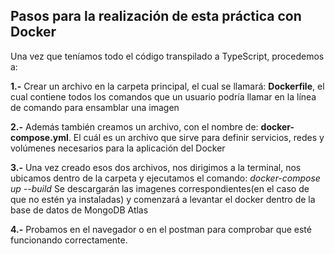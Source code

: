 ## Pasos para la realización de esta práctica con Docker

Una vez que teníamos todo el código transpilado a TypeScript, procedemos a: 

**1.-** Crear un archivo en la carpeta principal, el cual se llamará: **Dockerfile**, el cual contiene todos los comandos que un usuario podría llamar en la línea de comando para ensamblar una imagen 

**2.-** Además también creamos un archivo, con el nombre de: **docker-compose.yml**. El cuál es un archivo que sirve para definir servicios, redes y volúmenes necesarios para la aplicación  del Docker

**3.-** Una vez creado esos dos archivos, nos dirigimos a la terminal, nos ubicamos dentro de la carpeta y ejecutamos el comando: *docker-compose up --build* Se descargarán las imagenes correspondientes(en el caso de que no estén ya instaladas) y comenzará a levantar el docker dentro de la base de datos de MongoDB Atlas

**4.-** Probamos en el navegador o en el postman para comprobar que esté funcionando correctamente.